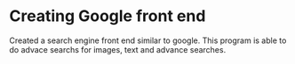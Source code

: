 # Creating Google front end


Created a search engine front end similar to google. This program is able to do advace searchs
for images, text and advance searches.
